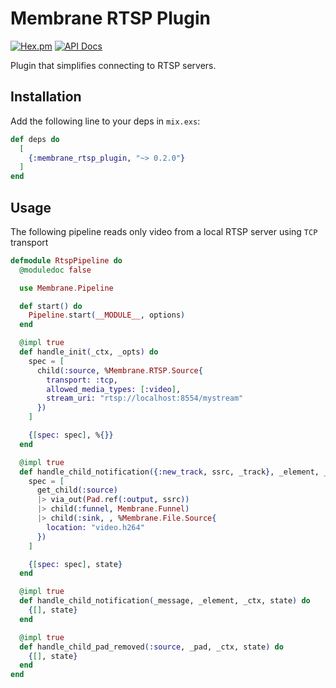 # Membrane RTSP Plugin

[![Hex.pm](https://img.shields.io/hexpm/v/membrane_rtsp_plugin.svg)](https://hex.pm/packages/membrane_rtsp_plugin)
[![API Docs](https://img.shields.io/badge/api-docs-yellow.svg?style=flat)](https://hexdocs.pm/membrane_rtsp_plugin)

Plugin that simplifies connecting to RTSP servers.

## Installation

Add the following line to your deps in `mix.exs`:

```elixir
def deps do
  [
    {:membrane_rtsp_plugin, "~> 0.2.0"}
  ]
end
```

## Usage

The following pipeline reads only video from a local RTSP server using `TCP` transport

```elixir
defmodule RtspPipeline do
  @moduledoc false

  use Membrane.Pipeline

  def start() do
    Pipeline.start(__MODULE__, options)
  end

  @impl true
  def handle_init(_ctx, _opts) do
    spec = [
      child(:source, %Membrane.RTSP.Source{
        transport: :tcp,
        allowed_media_types: [:video],
        stream_uri: "rtsp://localhost:8554/mystream"
      })
    ]

    {[spec: spec], %{}}
  end

  @impl true
  def handle_child_notification({:new_track, ssrc, _track}, _element, _ctx, state) do
    spec = [
      get_child(:source)
      |> via_out(Pad.ref(:output, ssrc))
      |> child(:funnel, Membrane.Funnel)
      |> child(:sink, , %Membrane.File.Source{
        location: "video.h264"
      })
    ]

    {[spec: spec], state}
  end

  @impl true
  def handle_child_notification(_message, _element, _ctx, state) do
    {[], state}
  end

  @impl true
  def handle_child_pad_removed(:source, _pad, _ctx, state) do
    {[], state}
  end
end
```